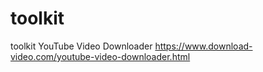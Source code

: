 # toolkit
toolkit
YouTube Video Downloader  https://www.download-video.com/youtube-video-downloader.html
